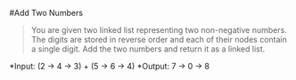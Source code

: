 #Add Two Numbers

>  You are given two linked list representing two non-negative numbers. The digits are stored
in reverse order and each of their nodes contain a single digit. Add the two numbers and return
it as a linked list.

*Input:  (2 -> 4 -> 3) + (5 -> 6 -> 4)
*Output: 7 -> 0 -> 8
